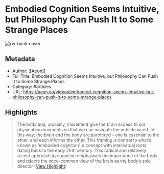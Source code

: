 # Embodied Cognition Seems Intuitive, but Philosophy Can Push It to Some Strange Places

![rw-book-cover](https://alpha.aeon.co/images/6a91b1ed-90ac-4bb9-9be9-36b620acb0e4/header_karl-friston-embodied-cognition-landscape-1.jpg)

## Metadata
- Author: [[Aeon]]
- Full Title: Embodied Cognition Seems Intuitive, but Philosophy Can Push It to Some Strange Places
- Category: #articles
- URL: https://aeon.co/videos/embodied-cognition-seems-intuitive-but-philosophy-can-push-it-to-some-strange-places

## Highlights

> The body and, crucially, movement give the brain access to our physical environments so that we can navigate the outside world. In this way, the brain and the body are partnered – one is essential to the other, and each informs the other. This framing is central to what’s known as ‘embodied cognition’, a concept with intellectual roots dating back to the early 20th century. This radical and relatively recent approach to cognition emphasises the importance of the body and rejects the once-common view of the brain as the body’s sole director ([View Highlight](https://read.readwise.io/read/01h09vcq282mp05e5w96dvvsz6))

